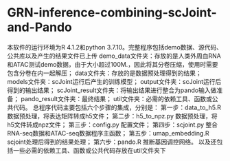 # GRN-inference-combining-scJoint-and-Pando
本软件的运行环境为R 4.1.2和python 3.7.10。完整程序包括demo数据、源代码、公共库以及产生的结果文件已上传
demo_data文件夹：存放的是人类外周血RNA和ATAC测试demo数据，由于大小超过100M.，因此将其分卷压缩，使用时需要包含分卷在内一起解压；
data文件夹：存放的是数据预处理得到的结果；
models文件夹：scJoint运行后产生的训练模型；
output文件夹：scJoint运行后得到的输出结果；
scJoint_result文件夹：将输出结果进行整合为pando输入做准备；
pando_result文件夹：最终结果；
util文件夹：必需的依赖工具、函数或公共代码。
总程序代码主要包括六个步骤的集成，分别是：
第一步：data_to_h5.R 数据预处理，将表达矩阵转成h5文件；
第二步：h5_to_npz.py 数据预处理，将h5文件转成npz文件；
第三步：config.py 配置文件；
第四步：scjoint.py 整合RNA-seq数据和ATAC-seq数据程序主函数；
第五步：umap_embedding.R scjoint处理后得到的结果处理；
第六步：pando.R 推断基因调控网络。
以及还包括一些必需的依赖工具、函数或公共代码存放在util文件夹下
